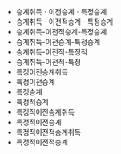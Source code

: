 - 승계취득ㆍ이전승계ㆍ특정승계
- 승계취득ㆍ이전적승계ㆍ특정승계
- 승계취득-이전적승계-특정승계
- 승계취득-이전승계-특정승계
- 승계취득-이전적-특정적
- 승계취득-이전적-특정
- 특정이전승계취득
- 특정이전승계
- 특정승계
- 특정적승계
- 특정적이전승계취득
- 특정적이전승계
- 특정적이전적승계취득
- 특정적이전적승계